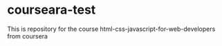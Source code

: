 # courseara-test
This is repository for the course html-css-javascript-for-web-developers from coursera
